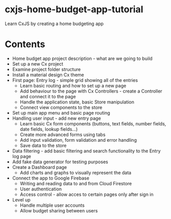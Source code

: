 # cxjs-home-budget-app-tutorial
Learn CxJS by creating a home budgeting app

# Contents

* Home budget app project description - what are we going to build
* Set up a new Cx project
* Examine project folder structure
* Install a material design Cx theme
* First page: Entry log - simple grid showing all of the entries
   * Learn basic routing and how to set up a new page
   * Add behaviour to the page with Cx Controllers - create a Controller and connect it to the page
   * Handle the application state, basic Store manipulation
   * Connect view components to the store
* Set up main app menu and basic page routing
* Handling user input - add new entry page
   * Learn basic Cx form components (buttons, text fields, number fields, date fields, lookup fields...)
   * Create more advanced forms using tabs
   * Add input validation, form validation and error handling
   * Save data to the store
* Data filtering - add basic filtering and search functionality to the Entry log page
* Add fake data generator for testing purposes
* Create a Dashboard page
   * Add charts and graphs to visually represent the data
* Connect the app to Google Firebase
   * Writing and reading data to and from Cloud Firestore
   * User authentication 
   * Access control - allow acces to certain pages only after sign in
* Level up
   * Handle multiple user accounts
   * Allow budget sharing between users

